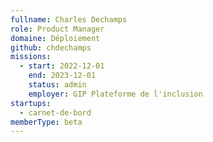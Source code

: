 ```yaml
---
fullname: Charles Dechamps
role: Product Manager
domaine: Déploiement
github: chdechamps
missions:
  - start: 2022-12-01
    end: 2023-12-01
    status: admin
    employer: GIP Plateforme de l'inclusion
startups:
  - carnet-de-bord
memberType: beta
---
```

